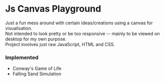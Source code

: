 # Js Canvas Playground

Just a fun mess around with certain ideas/creations using a canvas for visualisation.<br>
Not intended to look pretty or be too responsive -- mainly to be viewed on desktop for my own purpose.<br>
Project involves just raw JavaScript, HTML and CSS.

### Implemented
- Conway's Game of Life
- Falling Sand Simulation